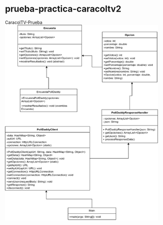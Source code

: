 # prueba-practica-caracoltv2
CaracolTV-Prueba
![modelo de clases](https://github.com/Briansito/prueba-practica-caracoltv2/blob/d154f3854feee466c1e630301c5dabd238cc2746/modelo%20de%20clases.png)
